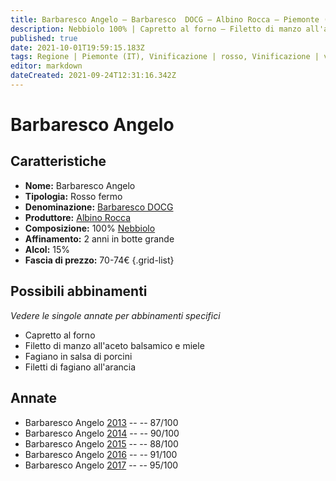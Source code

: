```yaml
---
title: Barbaresco Angelo – Barbaresco  DOCG – Albino Rocca – Piemonte (IT) – 70-74€ – 3★-5★
description: Nebbiolo 100% | Capretto al forno – Filetto di manzo all'aceto balsamico e miele – Fagiano in salsa di porcini – Filetti di fagiano all'arancia
published: true
date: 2021-10-01T19:59:15.183Z
tags: Regione | Piemonte (IT), Vinificazione | rosso, Vinificazione | varietale, Vitigni | Nebbiolo, Valutazioni | 5 stelle, Alimento | capretto, Alimento | manzo, Alimento | fagiano, Cottura | al forno, Alimento-dettagli | filetto, Aromatizzazione | all'aceto balsamico, Aromatizzazione | in salsa di porcini, Aromatizzazione | all'arancia, Prezzi | 70-74€
editor: markdown
dateCreated: 2021-09-24T12:31:16.342Z
---
```


 # Barbaresco Angelo

## Caratteristiche
- **Nome:** Barbaresco Angelo
- **Tipologia:** Rosso fermo
- **Denominazione:** [Barbaresco DOCG](/denominazioni/Italia/Piemonte/DOCG/Barbaresco)
- **Produttore:** [Albino Rocca](/produttori/Italia/Piemonte/Albino-Rocca)
- **Composizione:** 100% [Nebbiolo](/vitigni/Italia/bacca-nera/nebbiolo)
- **Affinamento:** 2 anni in botte grande
- **Alcol:** 15%
- **Fascia di prezzo:** 70-74€
{.grid-list}



## Possibili abbinamenti
*Vedere le singole annate per abbinamenti specifici*

- Capretto al forno
- Filetto di manzo all'aceto balsamico e miele
- Fagiano in salsa di porcini
- Filetti di fagiano all'arancia

## Annate
- Barbaresco Angelo  [2013](vini/Italia/Piemonte/Albino-Rocca/Barbaresco-Angelo/2013) -- <span class="star-3"></span> -- 87/100
- Barbaresco Angelo  [2014](vini/Italia/Piemonte/Albino-Rocca/Barbaresco-Angelo/2014) -- <span class="star-4"></span> -- 90/100
- Barbaresco Angelo  [2015](vini/Italia/Piemonte/Albino-Rocca/Barbaresco-Angelo/2015) -- <span class="star-3"></span> -- 88/100
- Barbaresco Angelo  [2016](vini/Italia/Piemonte/Albino-Rocca/Barbaresco-Angelo/2016) -- <span class="star-5"></span> -- 91/100
- Barbaresco Angelo  [2017](vini/Italia/Piemonte/Albino-Rocca/Barbaresco-Angelo/2017) -- <span class="star-5"></span> -- 95/100